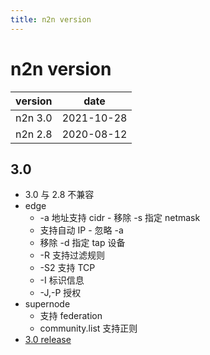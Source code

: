 ```yaml
---
title: n2n version
---
```


# n2n version

| version | date       |
| ------- | ---------- |
| n2n 3.0 | 2021-10-28 |
| n2n 2.8 | 2020-08-12 |

## 3.0

- 3.0 与 2.8 不兼容
- edge
  - -a 地址支持 cidr - 移除 -s 指定 netmask
  - 支持自动 IP - 忽略 -a
  - 移除 -d 指定 tap 设备
  - -R 支持过滤规则
  - -S2 支持 TCP
  - -I 标识信息
  - -J,-P 授权
- supernode
  - 支持 federation
  - community.list 支持正则
- [3.0 release](https://github.com/ntop/n2n/releases/tag/3.0)
